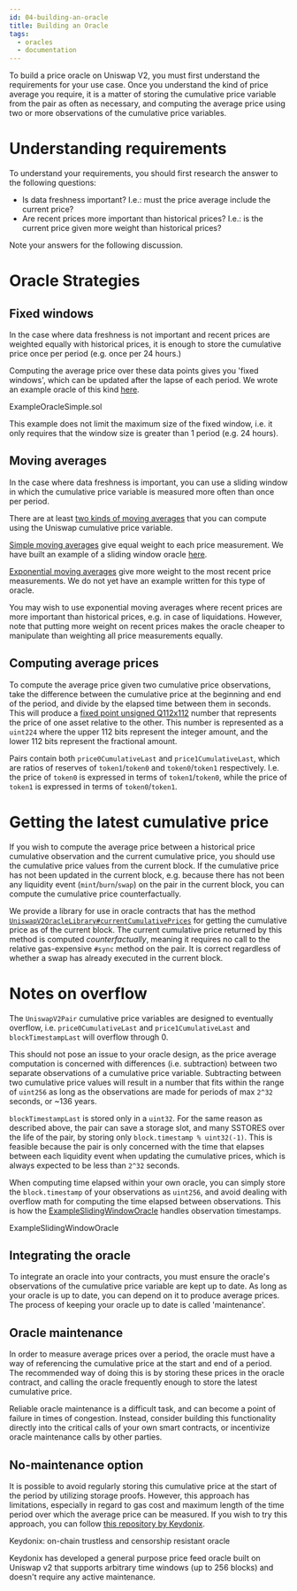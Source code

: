 ```yaml
---
id: 04-building-an-oracle
title: Building an Oracle
tags:
  - oracles
  - documentation
---
```


To build a price oracle on Uniswap V2, you must first understand the
requirements for your use case. Once you understand the kind of price
average you require, it is a matter of storing the cumulative price
variable from the pair as often as necessary, and computing
the average price using two or more observations of the
cumulative price variables.

# Understanding requirements

To understand your requirements, you should first research the answer to the
following questions:

- Is data freshness important?
  I.e.: must the price average include the current price?
- Are recent prices more important than historical prices?
  I.e.: is the current price given more weight than historical prices?

Note your answers for the following discussion.

# Oracle Strategies

## Fixed windows

In the case where data freshness is not important and recent prices
are weighted equally with historical prices, it is enough to
store the cumulative price once per period (e.g. once per 24 hours.)

Computing the average price over these data points gives you 'fixed windows',
which can be updated after the lapse of each period. We wrote
an example oracle of this kind
[here](https://github.com/Uniswap/uniswap-v2-periphery/blob/master/contracts/examples/ExampleOracleSimple.sol).

<Github href="https://github.com/Uniswap/uniswap-v2-periphery/blob/master/contracts/examples/ExampleOracleSimple.sol">ExampleOracleSimple.sol</Github>

This example does not limit the maximum size of the fixed window, i.e.
it only requires that the window size is greater than 1 period (e.g. 24 hours).

## Moving averages

In the case where data freshness is important, you can use a sliding
window in which the cumulative price variable is measured more often
than once per period.

There are at least
[two kinds of moving averages](https://www.investopedia.com/terms/m/movingaverage.asp#types-of-moving-averages)
that you can compute using the Uniswap cumulative price variable.

[Simple moving averages](https://www.investopedia.com/terms/s/sma.asp)
give equal weight to each price measurement. We have built
an example of a sliding window oracle
[here](https://github.com/Uniswap/uniswap-v2-periphery/blob/master/contracts/examples/ExampleSlidingWindowOracle.sol).

[Exponential moving averages](https://www.investopedia.com/terms/e/ema.asp)
give more weight to the most recent price measurements. We do not yet have an example written for this type of oracle.

You may wish to use exponential moving averages where recent prices
are more important than historical prices, e.g. in case of liquidations. However, note that
putting more weight on recent prices makes the oracle cheaper to manipulate
than weighting all price measurements equally.

## Computing average prices

To compute the average price given two cumulative price observations, take the difference between
the cumulative price at the beginning and end of the period, and
divide by the elapsed time between them in seconds. This will produce a
[fixed point unsigned Q112x112](https://en.wikipedia.org/wiki/Fixed-point_arithmetic#Notation)
number that represents the price of one asset relative to the other. This number is represented as a `uint224` where
the upper 112 bits represent the integer amount, and the lower 112 bits represent the fractional amount.

Pairs contain both `price0CumulativeLast` and `price1CumulativeLast`, which are ratios of reserves
of `token1`/`token0` and `token0`/`token1` respectively. I.e. the price of `token0` is expressed in terms of
`token1`/`token0`, while the price of `token1` is expressed in terms of `token0`/`token1`.

# Getting the latest cumulative price

If you wish to compute the average price between a historical price cumulative observation and the current cumulative
price, you should use the cumulative price values from the current block. If the cumulative price has not been updated
in the current block, e.g. because there has not been any liquidity event (`mint`/`burn`/`swap`) on the pair in the current
block, you can compute the cumulative price counterfactually.

We provide a library for use in oracle contracts that has the method
[`UniswapV2OracleLibrary#currentCumulativePrices`](https://github.com/Uniswap/uniswap-v2-periphery/blob/master/contracts/libraries/UniswapV2OracleLibrary.sol#L16)
for getting the cumulative price as of the current block.
The current cumulative price returned by this method is computed _counterfactually_, meaning it requires no call to
the relative gas-expensive `#sync` method on the pair.
It is correct regardless of whether a swap has already executed in the current block.

# Notes on overflow

The `UniswapV2Pair` cumulative price variables are designed to eventually overflow,
i.e. `price0CumulativeLast` and `price1CumulativeLast` and `blockTimestampLast` will overflow through 0.

This should not pose an issue to your oracle design, as the price average computation is concerned with differences
(i.e. subtraction) between two separate observations of a cumulative price variable.
Subtracting between two cumulative price values will result in a number that fits within the range of `uint256` as long
as the observations are made for periods of max `2^32` seconds, or ~136 years.

`blockTimestampLast` is stored only in a `uint32`. For the same reason as described above, the pair can save a
storage slot, and many SSTORES over the life of the pair, by storing only `block.timestamp % uint32(-1)`.
This is feasible because the pair is only concerned with the time that elapses between each liquidity event when updating
the cumulative prices, which is always expected to be less than `2^32` seconds.

When computing time elapsed within your own oracle, you can simply store the `block.timestamp` of your observations
as `uint256`, and avoid dealing with overflow math for computing the time elapsed between observations. This is how the
[ExampleSlidingWindowOracle](https://github.com/Uniswap/uniswap-v2-periphery/blob/master/contracts/examples/ExampleSlidingWindowOracle.sol)
handles observation timestamps.

<Github href="https://github.com/Uniswap/uniswap-v2-periphery/blob/master/contracts/examples/ExampleSlidingWindowOracle.sol">ExampleSlidingWindowOracle</Github>

## Integrating the oracle

To integrate an oracle into your contracts, you must ensure the oracle's observations of the cumulative price variable
are kept up to date.
As long as your oracle is up to date, you can depend on it to produce average prices.
The process of keeping your oracle up to date is called 'maintenance'.

## Oracle maintenance

In order to measure average prices over a period, the oracle must have a way
of referencing the cumulative price at the start and end of a period.
The recommended way of doing this is by storing these prices in the oracle contract,
and calling the oracle frequently enough to store the latest cumulative price.

Reliable oracle maintenance is a difficult task,
and can become a point of failure in times of congestion.
Instead, consider building this functionality directly into the
critical calls of your own smart contracts, or incentivize oracle
maintenance calls by other parties.

## No-maintenance option

It is possible to avoid regularly storing this cumulative price at the
start of the period by utilizing storage proofs. However, this approach has limitations,
especially in regard to gas cost and maximum length of the time period over which the average price can be measured.
If you wish to try this approach, you can follow
[this repository by Keydonix](https://github.com/Keydonix/uniswap-oracle/).

<Github href="https://github.com/Keydonix/uniswap-oracle">Keydonix: on-chain trustless and censorship resistant oracle</Github>

Keydonix has developed a general purpose price feed oracle built on Uniswap v2 that supports arbitrary time windows (up to 256 blocks) and doesn't require any active maintenance.
